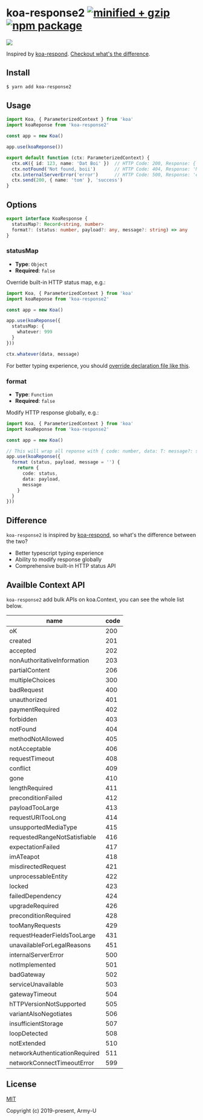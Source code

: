 # koa-response2 [![minified + gzip](https://badgen.net/bundlephobia/minzip/koa-response2)](https://bundlephobia.com/result?p=koa-response2) [![npm package](https://flat.badgen.net/npm/v/koa-response2)](https://www.npmjs.com/package/koa-response2)

<img src="https://i.imgur.com/tlrSYYr.png" />

Inspired by [koa-respond](https://github.com/jeffijoe/koa-respond). [Checkout what's the difference](#Difference).

## Install

```bash
$ yarn add koa-response2
```

## Usage

```typescript
import Koa, { ParameterizedContext } from 'koa'
import koaReponse from 'koa-response2'

const app = new Koa()

app.use(koaReponse())

export default function (ctx: ParameterizedContext) {
  ctx.oK({ id: 123, name: 'Dat Boi' })  // HTTP Code: 200, Response: { id: 123, name: 'Dat Boi' }
  ctx.notFound('Not found, boii')       // HTTP Code: 404, Response: 'Not found, boii'
  ctx.internalServerError('error')      // HTTP Code: 500, Response: 'error'
  ctx.send(200, { name: 'tom' }, 'success')
}
```

## Options

```typescript
export interface KoaResponse {
  statusMap?: Record<string, number>
  format?: (status: number, payload?: any, message?: string) => any
}
```

### statusMap

- **Type**: `Object`
- **Required**: `false`

Override built-in HTTP status map, e.g.: 

```typescript
import Koa, { ParameterizedContext } from 'koa'
import koaReponse from 'koa-response2'

const app = new Koa()

app.use(koaReponse({
  statusMap: {
    whatever: 999
  }
}))

ctx.whatever(data, message)
```

For better typing experience, you should [override declaration file like this](https://github.com/Army-U/koa-response2/blob/develop/koa.d.ts).

### format

- **Type**: `Function`
- **Required**: `false`

Modify HTTP response globally, e.g.:

```typescript
import Koa, { ParameterizedContext } from 'koa'
import koaReponse from 'koa-response2'

const app = new Koa()

// This will wrap all reponse with { code: number, data: T: message?: string } construct.
app.use(koaReponse({
  format (status, payload, message = '') {
    return {
      code: status,
      data: payload,
      message
    }
  }
}))
```

## Difference

`koa-response2` is inspired by [koa-respond](https://github.com/jeffijoe/koa-respond), so what's the difference between the two?

- Better typescript typing experience
- Ability to modify response globally
- Comprehensive built-in HTTP status API

## Availble Context API

`koa-response2` add bulk APIs on koa.Context, you can see the whole list below.

| name                          | code |
|-------------------------------|------|
| oK                            | 200  |
| created                       | 201  |
| accepted                      | 202  |
| nonAuthoritativeInformation   | 203  |
| partialContent                | 206  |
| multipleChoices               | 300  |
| badRequest                    | 400  |
| unauthorized                  | 401  |
| paymentRequired               | 402  |
| forbidden                     | 403  |
| notFound                      | 404  |
| methodNotAllowed              | 405  |
| notAcceptable                 | 406  |
| requestTimeout                | 408  |
| conflict                      | 409  |
| gone                          | 410  |
| lengthRequired                | 411  |
| preconditionFailed            | 412  |
| payloadTooLarge               | 413  |
| requestURITooLong             | 414  |
| unsupportedMediaType          | 415  |
| requestedRangeNotSatisfiable  | 416  |
| expectationFailed             | 417  |
| imATeapot                     | 418  |
| misdirectedRequest            | 421  |
| unprocessableEntity           | 422  |
| locked                        | 423  |
| failedDependency              | 424  |
| upgradeRequired               | 426  |
| preconditionRequired          | 428  |
| tooManyRequests               | 429  |
| requestHeaderFieldsTooLarge   | 431  |
| unavailableForLegalReasons    | 451  |
| internalServerError           | 500  |
| notImplemented                | 501  |
| badGateway                    | 502  |
| serviceUnavailable            | 503  |
| gatewayTimeout                | 504  |
| hTTPVersionNotSupported       | 505  |
| variantAlsoNegotiates         | 506  |
| insufficientStorage           | 507  |
| loopDetected                  | 508  |
| notExtended                   | 510  |
| networkAuthenticationRequired | 511  |
| networkConnectTimeoutError    | 599  |

## License

[MIT](https://opensource.org/licenses/MIT)

Copyright (c) 2019-present, Army-U
